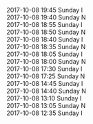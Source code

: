2017-10-08 19:45 Sunday  I  
2017-10-08 19:40 Sunday  N  
2017-10-08 18:55 Sunday  I  
2017-10-08 18:50 Sunday  N  
2017-10-08 18:40 Sunday  I  
2017-10-08 18:35 Sunday  N  
2017-10-08 18:05 Sunday  I  
2017-10-08 18:00 Sunday  N  
2017-10-08 17:30 Sunday  I  
2017-10-08 17:25 Sunday  N  
2017-10-08 14:45 Sunday  I  
2017-10-08 14:40 Sunday  N  
2017-10-08 13:10 Sunday  I  
2017-10-08 13:05 Sunday  N  
2017-10-08 12:35 Sunday  I  
